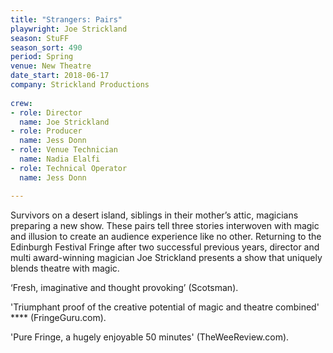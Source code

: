 ```yaml
---
title: "Strangers: Pairs"
playwright: Joe Strickland
season: StuFF
season_sort: 490
period: Spring
venue: New Theatre
date_start: 2018-06-17
company: Strickland Productions
  
crew:
- role: Director 
  name: Joe Strickland
- role: Producer 
  name: Jess Donn
- role: Venue Technician
  name: Nadia Elalfi
- role: Technical Operator
  name: Jess Donn

---
```


Survivors on a desert island, siblings in their mother’s attic, magicians preparing a new show. These pairs tell three stories interwoven with magic and illusion to create an audience experience like no other. Returning to the Edinburgh Festival Fringe after two successful previous years, director and multi award-winning magician Joe Strickland presents a show that uniquely blends theatre with magic. 

‘Fresh, imaginative and thought provoking’ (Scotsman). 

'Triumphant proof of the creative potential of magic and theatre combined' **** (FringeGuru.com). 

'Pure Fringe, a hugely enjoyable 50 minutes' (TheWeeReview.com).